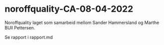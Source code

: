# noroffquality-CA-08-04-2022

Noroffquality laget som samarbeid mellom Sander Hammersland og Marthe BUll Pettersen.

Se rapport i rapport.md